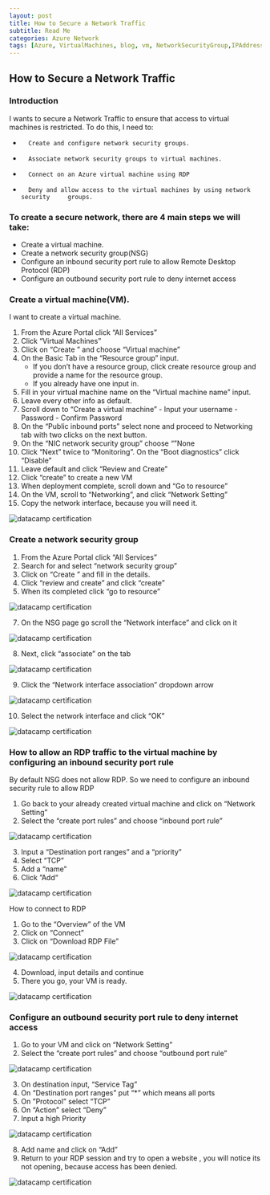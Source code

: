 ```yaml
---
layout: post
title: How to Secure a Network Traffic
subtitle: Read Me
categories: Azure Network
tags: [Azure, VirtualMachines, blog, vm, NetworkSecurityGroup,IPAddress, RDP, SSH, NSG]
---
```


## How to Secure a Network Traffic


### Introduction

I wants to secure a Network Traffic to ensure that access to virtual machines is restricted. To do this, I need to:
* 		Create and configure network security groups.
* 		Associate network security groups to virtual machines.
*       Connect on an Azure virtual machine using RDP
* 		Deny and allow access to the virtual machines by using network security     groups.

### To create a secure network, there are 4 main steps we will take:

- Create a virtual machine.
- Create a network security group(NSG)
- Configure an inbound security port rule to allow Remote Desktop Protocol (RDP)
- Configure an outbound security port rule to deny internet access 


### Create a virtual machine(VM).

I want to create a virtual machine.

1. From the Azure Portal click “All Services”
2. Click “Virtual Machines”
3. Click on “Create ” and choose “Virtual machine”
4. On the Basic Tab in the “Resource group” input. 
    - If you don’t have a resource group, click create resource group and provide a name for the resource group. 
    - If you already have one input in.
  5. Fill in your virtual machine name on the “Virtual machine name” input.
  6. Leave every other info as default.
  7. Scroll down to “Create a virtual machine”
	- Input your username
	- Password
	- Confirm Password
8. On the “Public inbound ports” select none and proceed to Networking tab with two clicks on the next button.
9. On the “NIC network security group” choose “”None
10. Click “Next” twice to “Monitoring”. On the “Boot diagnostics” click “Disable”
11. Leave default and click “Review and Create”
12. Click “create” to create a new VM
13. When deployment complete, scroll down and “Go to resource”
14. On the VM, scroll to “Networking”, and click “Network Setting”
15. Copy the network interface, because you will need it.
 
 ![datacamp certification](/assets/images/securedVM/VM.jpeg)

### Create a network security group

1. From the Azure Portal click “All Services”
3. Search for and select “network security group”
4. Click on “Create ” and fill in the details.
5. Click “review and create” and click “create”
6. When its completed click “go to resource”

 ![datacamp certification](/assets/images/securedVM/NSG.jpeg)

7. On the NSG page go scroll the “Network interface” and click on it

 ![datacamp certification](/assets/images/securedVM/networkinterface.jpeg)

8. Next, click “associate” on the tab

 ![datacamp certification](/assets/images/securedVM/associatenetworkinterface.jpeg)

9. Click the “Network interface association” dropdown arrow

 ![datacamp certification](/assets/images/securedVM/associatenetworkinterface2.jpeg)

10. Select the network interface and click “OK”

 ![datacamp certification](/assets/images/securedVM/associatenetworkinterfacesucessful.jpeg)


### How to allow an RDP traffic to the virtual machine by configuring an inbound security port rule

By default NSG does not allow RDP. So we need to configure an inbound security rule to allow RDP

1. Go back to your already created virtual machine and click on “Network Setting”
2. Select the “create port rules” and choose “inbound port rule”

 ![datacamp certification](/assets/images/securedVM/createinboundrule.jpeg)

3. Input a “Destination port ranges” and a “priority”
4. Select “TCP”
5. Add a “name”
6. Click ”Add“

 ![datacamp certification](/assets/images/securedVM/sucessinboundrule.jpeg)

How to connect to RDP

1. Go to the “Overview” of the VM
2. Click on “Connect”
3. Click on “Download RDP File”

 ![datacamp certification](/assets/images/securedVM/connectrdp.jpeg)

4. Download, input details and continue
5. There you go, your VM is ready.

 ![datacamp certification](/assets/images/securedVM/displayVM.jpeg)


### Configure an outbound security port rule to deny internet access

1. Go to your VM and click on “Network Setting”
2. Select the “create port rules” and choose “outbound port rule”

 ![datacamp certification](/assets/images/securedVM/createoutboundrule.jpeg)

3. On destination input, “Service Tag”
4. On “Destination port ranges” put “*” which means all ports
5. On ”Protocol” select “TCP”
6. On “Action” select “Deny”
7. Input a high Priority

 ![datacamp certification](/assets/images/securedVM/outboundruleform.jpeg)

8. Add name and click on “Add”
9. Return to your RDP session and try to open a website , you will notice its not opening, because access has been denied.

 ![datacamp certification](/assets/images/securedVM/deniedrdp.jpeg)
